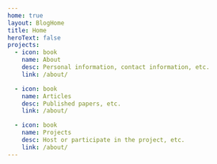 ```yaml
---
home: true
layout: BlogHome
title: Home
heroText: false
projects:
  - icon: book
    name: About
    desc: Personal information, contact information, etc.
    link: /about/

  - icon: book
    name: Articles
    desc: Published papers, etc.
    link: /about/

  - icon: book
    name: Projects
    desc: Host or participate in the project, etc.
    link: /about/
---
```

